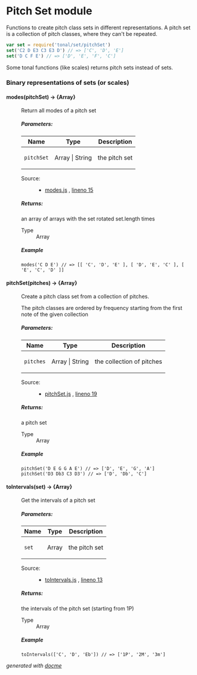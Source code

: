 # Pitch Set module

Functions to create pitch class sets in different representations. A pitch set is a collection of pitch classes, where they can't be repeated.

```js
var set = require('tonal/set/pitchSet')
set('C2 D E3 C3 E3 D') // => ['C', 'D', 'E']
set('D C F E') // => ['D', 'E', 'F', 'C']
```

Some tonal functions (like scales) returns pitch sets instead of sets.

### Binary representations of sets (or scales)


<!-- START docme generated API please keep comment here to allow auto update -->
<!-- DON'T EDIT THIS SECTION, INSTEAD RE-RUN docme TO UPDATE -->

<div>
<div class="jsdoc-githubify">
<section>
<article>
<div class="container-overview">
<dl class="details">
</dl>
</div>
<dl>
<dt>
<h4 class="name" id="modes"><span class="type-signature"></span>modes<span class="signature">(pitchSet)</span><span class="type-signature"> &rarr; {Array}</span></h4>
</dt>
<dd>
<div class="description">
<p>Return all modes of a pitch set</p>
</div>
<h5>Parameters:</h5>
<table class="params">
<thead>
<tr>
<th>Name</th>
<th>Type</th>
<th class="last">Description</th>
</tr>
</thead>
<tbody>
<tr>
<td class="name"><code>pitchSet</code></td>
<td class="type">
<span class="param-type">Array</span>
|
<span class="param-type">String</span>
</td>
<td class="description last"><p>the pitch set</p></td>
</tr>
</tbody>
</table>
<dl class="details">
<dt class="tag-source">Source:</dt>
<dd class="tag-source"><ul class="dummy">
<li>
<a href="https://github.com/danigb/tonal/blob/master/lib/pitchSet/modes.js">modes.js</a>
<span>, </span>
<a href="https://github.com/danigb/tonal/blob/master/lib/pitchSet/modes.js#L15">lineno 15</a>
</li>
</ul></dd>
</dl>
<h5>Returns:</h5>
<div class="param-desc">
<p>an array of arrays with the set rotated set.length times</p>
</div>
<dl>
<dt>
Type
</dt>
<dd>
<span class="param-type">Array</span>
</dd>
</dl>
<h5>Example</h5>
<pre class="prettyprint"><code>modes('C D E') // => [[ 'C', 'D', 'E' ], [ 'D', 'E', 'C' ], [ 'E', 'C', 'D' ]]</code></pre>
</dd>
<dt>
<h4 class="name" id="pitchSet"><span class="type-signature"></span>pitchSet<span class="signature">(pitches)</span><span class="type-signature"> &rarr; {Array}</span></h4>
</dt>
<dd>
<div class="description">
<p>Create a pitch class set from a collection of pitches.</p>
<p>The pitch classes are ordered by frequency starting from the first note
of the given collection</p>
</div>
<h5>Parameters:</h5>
<table class="params">
<thead>
<tr>
<th>Name</th>
<th>Type</th>
<th class="last">Description</th>
</tr>
</thead>
<tbody>
<tr>
<td class="name"><code>pitches</code></td>
<td class="type">
<span class="param-type">Array</span>
|
<span class="param-type">String</span>
</td>
<td class="description last"><p>the collection of pitches</p></td>
</tr>
</tbody>
</table>
<dl class="details">
<dt class="tag-source">Source:</dt>
<dd class="tag-source"><ul class="dummy">
<li>
<a href="https://github.com/danigb/tonal/blob/master/lib/pitchSet/pitchSet.js">pitchSet.js</a>
<span>, </span>
<a href="https://github.com/danigb/tonal/blob/master/lib/pitchSet/pitchSet.js#L19">lineno 19</a>
</li>
</ul></dd>
</dl>
<h5>Returns:</h5>
<div class="param-desc">
<p>a pitch set</p>
</div>
<dl>
<dt>
Type
</dt>
<dd>
<span class="param-type">Array</span>
</dd>
</dl>
<h5>Example</h5>
<pre class="prettyprint"><code>pitchSet('D E G G A E') // => ['D', 'E', 'G', 'A']
pitchSet('D3 Db3 C3 D3') // => ['D', 'Db', 'C']</code></pre>
</dd>
<dt>
<h4 class="name" id="toIntervals"><span class="type-signature"></span>toIntervals<span class="signature">(set)</span><span class="type-signature"> &rarr; {Array}</span></h4>
</dt>
<dd>
<div class="description">
<p>Get the intervals of a pitch set</p>
</div>
<h5>Parameters:</h5>
<table class="params">
<thead>
<tr>
<th>Name</th>
<th>Type</th>
<th class="last">Description</th>
</tr>
</thead>
<tbody>
<tr>
<td class="name"><code>set</code></td>
<td class="type">
<span class="param-type">Array</span>
</td>
<td class="description last"><p>the pitch set</p></td>
</tr>
</tbody>
</table>
<dl class="details">
<dt class="tag-source">Source:</dt>
<dd class="tag-source"><ul class="dummy">
<li>
<a href="https://github.com/danigb/tonal/blob/master/lib/pitchSet/toIntervals.js">toIntervals.js</a>
<span>, </span>
<a href="https://github.com/danigb/tonal/blob/master/lib/pitchSet/toIntervals.js#L13">lineno 13</a>
</li>
</ul></dd>
</dl>
<h5>Returns:</h5>
<div class="param-desc">
<p>the intervals of the pitch set (starting from 1P)</p>
</div>
<dl>
<dt>
Type
</dt>
<dd>
<span class="param-type">Array</span>
</dd>
</dl>
<h5>Example</h5>
<pre class="prettyprint"><code>toIntervals(['C', 'D', 'Eb']) // => ['1P', '2M', '3m']</code></pre>
</dd>
</dl>
</article>
</section>
</div>

*generated with [docme](https://github.com/thlorenz/docme)*
</div>
<!-- END docme generated API please keep comment here to allow auto update -->
